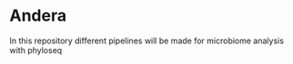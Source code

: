 # Andera

In this repository different pipelines will be made for microbiome analysis with phyloseq

